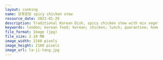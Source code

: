 ```yaml
---
layout: cooking
name: 닭볶음탕 spicy chicken stew
resource_date: 2021-01-29
description: Traditional Korean Dish, spicy chicken stew with mix vegetables and herbs.
keywords: london; korean food; korean; chicken; lunch; quarantine; home cooking; covid-19
file_format: Image (jpg)
file_size: 2.10 MB
image_width: 2160 pixels
image_height: 2160 pixels
image_url: la-ji-tang.jpg
---
```


